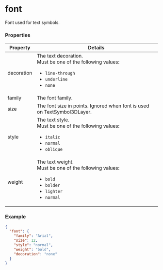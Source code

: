 # font

Font used for text symbols.

### Properties

| Property | Details
| --- | ---
| decoration | The text decoration.<br>Must be one of the following values:<ul><li>`line-through`</li><li>`underline`</li><li>`none`</li></ul>
| family | The font family.
| size | The font size in points. Ignored when font is used on TextSymbol3DLayer.
| style | The text style.<br>Must be one of the following values:<ul><li>`italic`</li><li>`normal`</li><li>`oblique`</li></ul>
| weight | The text weight.<br>Must be one of the following values:<ul><li>`bold`</li><li>`bolder`</li><li>`lighter`</li><li>`normal`</li></ul>


### Example

```json
{
  "font": {
    "family": "Arial",
    "size": 12,
    "style": "normal",
    "weight": "bold",
    "decoration": "none"
  }
}
```

